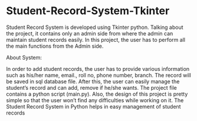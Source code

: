 # Student-Record-System-Tkinter

Student Record System is developed using Tkinter python. Talking about the project, it contains only an admin side from where the admin can maintain student records easily. In this project, the user has to perform all the main functions from the Admin side.

About System:

In order to add student records, the user has to provide various
information such as his/her name, email., roll no, phone number, branch.
The record will be saved in sql database file. After this, the user can easily
manage the student’s record and can add, remove if he/she wants.
The project file contains a python script (main.py). Also, the design of this
project is pretty simple so that the user won’t find any difficulties while
working on it. The Student Record System in Python helps in easy
management of student records
